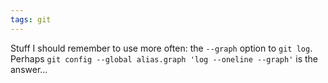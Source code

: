 ```yaml
---
tags: git
---
```


Stuff I should remember to use more often: the `--graph` option to `git log`. Perhaps `git config --global alias.graph 'log --oneline --graph'` is the answer...
